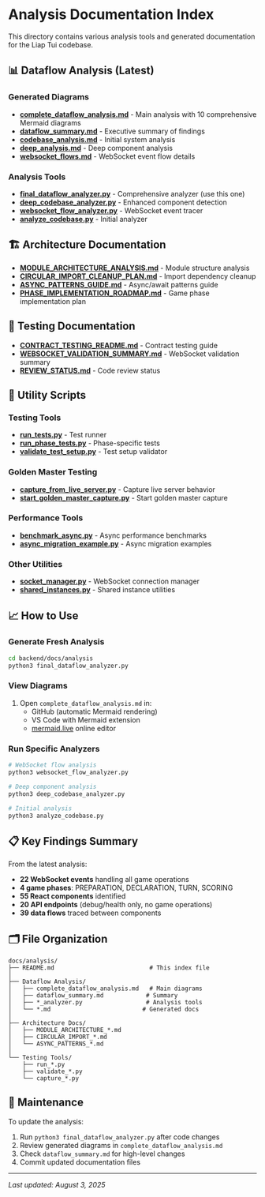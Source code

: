 # Analysis Documentation Index

This directory contains various analysis tools and generated documentation for the Liap Tui codebase.

## 📊 Dataflow Analysis (Latest)

### Generated Diagrams
- **[complete_dataflow_analysis.md](complete_dataflow_analysis.md)** - Main analysis with 10 comprehensive Mermaid diagrams
- **[dataflow_summary.md](dataflow_summary.md)** - Executive summary of findings
- **[codebase_analysis.md](codebase_analysis.md)** - Initial system analysis
- **[deep_analysis.md](deep_analysis.md)** - Deep component analysis
- **[websocket_flows.md](websocket_flows.md)** - WebSocket event flow details

### Analysis Tools
- **[final_dataflow_analyzer.py](final_dataflow_analyzer.py)** - Comprehensive analyzer (use this one)
- **[deep_codebase_analyzer.py](deep_codebase_analyzer.py)** - Enhanced component detection
- **[websocket_flow_analyzer.py](websocket_flow_analyzer.py)** - WebSocket event tracer
- **[analyze_codebase.py](analyze_codebase.py)** - Initial analyzer

## 🏗️ Architecture Documentation

- **[MODULE_ARCHITECTURE_ANALYSIS.md](MODULE_ARCHITECTURE_ANALYSIS.md)** - Module structure analysis
- **[CIRCULAR_IMPORT_CLEANUP_PLAN.md](CIRCULAR_IMPORT_CLEANUP_PLAN.md)** - Import dependency cleanup
- **[ASYNC_PATTERNS_GUIDE.md](ASYNC_PATTERNS_GUIDE.md)** - Async/await patterns guide
- **[PHASE_IMPLEMENTATION_ROADMAP.md](PHASE_IMPLEMENTATION_ROADMAP.md)** - Game phase implementation plan

## 🧪 Testing Documentation

- **[CONTRACT_TESTING_README.md](CONTRACT_TESTING_README.md)** - Contract testing guide
- **[WEBSOCKET_VALIDATION_SUMMARY.md](WEBSOCKET_VALIDATION_SUMMARY.md)** - WebSocket validation summary
- **[REVIEW_STATUS.md](REVIEW_STATUS.md)** - Code review status

## 🔧 Utility Scripts

### Testing Tools
- **[run_tests.py](run_tests.py)** - Test runner
- **[run_phase_tests.py](run_phase_tests.py)** - Phase-specific tests
- **[validate_test_setup.py](validate_test_setup.py)** - Test setup validator

### Golden Master Testing
- **[capture_from_live_server.py](capture_from_live_server.py)** - Capture live server behavior
- **[start_golden_master_capture.py](start_golden_master_capture.py)** - Start golden master capture

### Performance Tools
- **[benchmark_async.py](benchmark_async.py)** - Async performance benchmarks
- **[async_migration_example.py](async_migration_example.py)** - Async migration examples

### Other Utilities
- **[socket_manager.py](socket_manager.py)** - WebSocket connection manager
- **[shared_instances.py](shared_instances.py)** - Shared instance utilities

## 📈 How to Use

### Generate Fresh Analysis
```bash
cd backend/docs/analysis
python3 final_dataflow_analyzer.py
```

### View Diagrams
1. Open `complete_dataflow_analysis.md` in:
   - GitHub (automatic Mermaid rendering)
   - VS Code with Mermaid extension
   - [mermaid.live](https://mermaid.live) online editor

### Run Specific Analyzers
```bash
# WebSocket flow analysis
python3 websocket_flow_analyzer.py

# Deep component analysis
python3 deep_codebase_analyzer.py

# Initial analysis
python3 analyze_codebase.py
```

## 📋 Key Findings Summary

From the latest analysis:
- **22 WebSocket events** handling all game operations
- **4 game phases**: PREPARATION, DECLARATION, TURN, SCORING
- **55 React components** identified
- **20 API endpoints** (debug/health only, no game operations)
- **39 data flows** traced between components

## 🗂️ File Organization

```
docs/analysis/
├── README.md                           # This index file
│
├── Dataflow Analysis/
│   ├── complete_dataflow_analysis.md   # Main diagrams
│   ├── dataflow_summary.md            # Summary
│   ├── *_analyzer.py                  # Analysis tools
│   └── *.md                          # Generated docs
│
├── Architecture Docs/
│   ├── MODULE_ARCHITECTURE_*.md
│   ├── CIRCULAR_IMPORT_*.md
│   └── ASYNC_PATTERNS_*.md
│
└── Testing Tools/
    ├── run_*.py
    ├── validate_*.py
    └── capture_*.py
```

## 🔄 Maintenance

To update the analysis:
1. Run `python3 final_dataflow_analyzer.py` after code changes
2. Review generated diagrams in `complete_dataflow_analysis.md`
3. Check `dataflow_summary.md` for high-level changes
4. Commit updated documentation files

---
*Last updated: August 3, 2025*